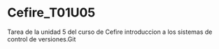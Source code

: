 Cefire_T01U05
=============

Tarea de la unidad 5 del curso de Cefire introduccion a los sistemas de control de versiones.Git
